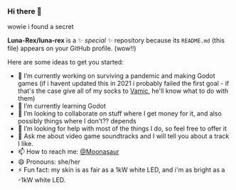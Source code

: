 ### Hi there 👋

wowie i found a secret

**Luna-Rex/luna-rex** is a ✨ _special_ ✨ repository because its `README.md` (this file) appears on your GitHub profile. (wow!!)

Here are some ideas to get you started:

- 🔭 I’m currently working on surviving a pandemic and making Godot games (if i havent updated this in 2021 i probably failed the first goal - if that's the case give all of my socks to [Vamic](https://github.com/Vamic), he'll know what to do with them)
- 🌱 I’m currently learning Godot
- 👯 I’m looking to collaborate on stuff where I get money for it, and also possibly things where I don't?? depends
- 🤔 I’m looking for help with most of the things I do, so feel free to offer it
- 💬 Ask me about video game soundtracks and I will tell you about a track I like.
- 📫 How to reach me: [@Moonasaur](https://twitter.com/Moonasaur)
- 😄 Pronouns: she/her
- ⚡ Fun fact: my skin is as fair as a 1kW white LED, and i'm as bright as a -1kW white LED.
